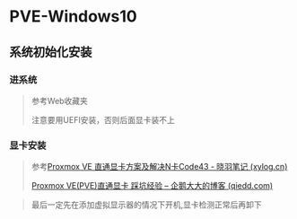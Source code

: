 # PVE-Windows10

## 系统初始化安装

### 进系统

>  参考Web收藏夹
>
> 注意要用UEFI安装，否则后面显卡装不上

### 显卡安装

> 参考[Proxmox VE 直通显卡方案及解决N卡Code43 - 晓羽笔记 (xylog.cn)](https://xylog.cn/2020/03/03/proxmox-vga-nvidia.html)
>
> [Proxmox VE(PVE)直通显卡 踩坑经验 – 企鹅大大的博客 (qiedd.com)](https://qiedd.com/669.html)

> 最后一定先在添加虚拟显示器的情况下开机,显卡检测正常后再卸下

